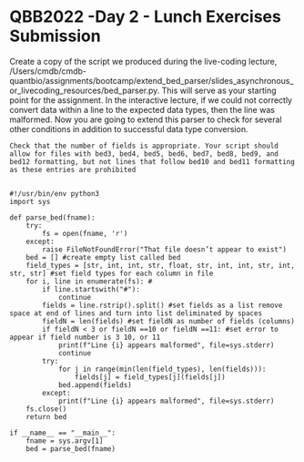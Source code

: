 # QBB2022 -Day 2 - Lunch Exercises Submission 


Create a copy of the script we produced during the live-coding lecture, /Users/cmdb/cmdb-quantbio/assignments/bootcamp/extend_bed_parser/slides_asynchronous_or_livecoding_resources/bed_parser.py. This will serve as your starting point for the assignment. In the interactive lecture, if we could not correctly convert data within a line to the expected data types, then the line was malformed. Now you are going to extend this parser to check for several other conditions in addition to successful data type conversion.

    Check that the number of fields is appropriate. Your script should allow for files with bed3, bed4, bed5, bed6, bed7, bed8, bed9, and bed12 formatting, but not lines that follow bed10 and bed11 formatting as these entries are prohibited

```

#!/usr/bin/env python3
import sys

def parse_bed(fname):
    try:
        fs = open(fname, 'r')
    except:
        raise FileNotFoundError("That file doesn’t appear to exist")
    bed = [] #create empty list called bed
    field_types = [str, int, int, str, float, str, int, int, str, int, str, str] #set field types for each column in file
    for i, line in enumerate(fs): #
        if line.startswith("#"):
            continue
        fields = line.rstrip().split() #set fields as a list remove space at end of lines and turn into list deliminated by spaces
        fieldN = len(fields) #set fieldN as number of fields (columns)
        if fieldN < 3 or fieldN ==10 or fieldN ==11: #set error to appear if field number is 3 10, or 11
            print(f"Line {i} appears malformed", file=sys.stderr)
            continue
        try:
            for j in range(min(len(field_types), len(fields))):
                fields[j] = field_types[j](fields[j])
            bed.append(fields)
        except:
            print(f"Line {i} appears malformed", file=sys.stderr)
    fs.close()
    return bed

if __name__ == "__main__":
    fname = sys.argv[1]
    bed = parse_bed(fname)
```